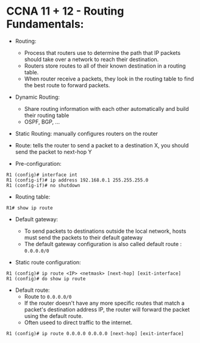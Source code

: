 # CCNA 11 + 12 - Routing Fundamentals:

- Routing:
  - Process that routers use to determine the path that IP packets should take over a network to reach their destination.
  - Routers store routes to all of their known destination in a routing table.
  - When router receive a packets, they look in the routing table to find the best route to forward packets.

- Dynamic Routing:
  - Share routing information with each other automatically and build their routing table
  - OSPF, BGP, ...

- Static Routing: manually configures routers on the router

- Route: tells the router to send a packet to a destination X, you should send the packet to next-hop Y

- Pre-configuration:
```
R1 (config)# interface int
R1 (config-if)# ip address 192.168.0.1 255.255.255.0
R1 (config-if)# no shutdown
```

- Routing table:
```
R1# show ip route
```

- Default gateway:
  - To send packets to destinations outside the local network, hosts must send the packets to their default gateway
  - The default gateway configuration is also called default route : `0.0.0.0/0`

- Static route configuration:
```
R1 (config)# ip route <IP> <netmask> [next-hop] [exit-interface]
R1 (config)# do show ip route
```

- Default route:
  - Route to `0.0.0.0/0`
  - If the router doesn't have any more specific routes that match a packet's destination address IP, the router will forward the packet using the default route.
  - Often useed to direct traffic to the internet.
```
R1 (config)# ip route 0.0.0.0 0.0.0.0 [next-hop] [exit-interface]
```